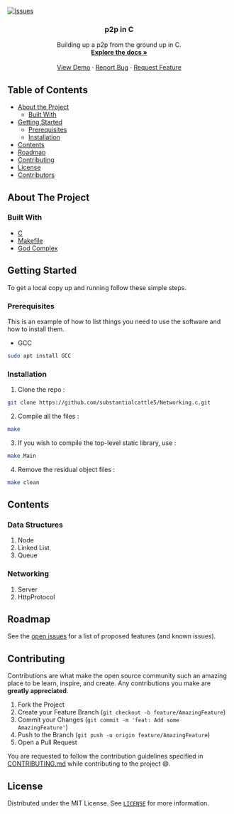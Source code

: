 [![Issues][issues-shield]][issues-url]

<!-- PROJECT LOGO -->

  <h3 align="center">p2p in C</h3>

  <p align="center">
    Building up a p2p from the ground up in C. 
    <br />
    <a href="https://github.com/substantialcattle5/Networking.c"><strong>Explore the docs »</strong></a>
    <br />
    <br />
    <a href="https://github.com/substantialcattle5/Networking.c">View Demo</a>
    ·
    <a href="https://github.com/substantialcattle5/Networking.c/issues">Report Bug</a>
    ·
    <a href="https://github.com/substantialcattle5/Networking.c/issues">Request Feature</a>
  </p>
</p>



<!-- TABLE OF CONTENTS -->
## Table of Contents

* [About the Project](#about-the-project)
  * [Built With](#built-with)
* [Getting Started](#getting-started)
  * [Prerequisites](#prerequisites)
  * [Installation](#installation)
* [Contents](#contents)
* [Roadmap](#roadmap)
* [Contributing](#contributing)
* [License](#license)
* [Contributors](#contributors-)



<!-- ABOUT THE PROJECT -->
## About The Project

### Built With

* [C](https://devdocs.io/c/)
* [Makefile](https://www.gnu.org/software/make/manual/make.html)
* [God Complex](https://www.youtube.com/watch?v=dQw4w9WgXcQ)


<!-- GETTING STARTED -->
## Getting Started

To get a local copy up and running follow these simple steps.

### Prerequisites

This is an example of how to list things you need to use the software and how to install them.
* GCC
```sh
sudo apt install GCC
```

### Installation
 
1. Clone the repo : 
```sh
git clone https://github.com/substantialcattle5/Networking.c.git
```
2. Compile all the files :
```sh
make
```
3. If you wish  to compile the top-level static library, use :
```sh
make Main
```
4. Remove the residual object files :
```sh
make clean
```



<!-- Contents EXAMPLES -->
## Contents

### Data Structures 
1. Node
2. Linked List
3. Queue

### Networking 
1. Server
2. HttpProtocol

<!-- ROADMAP -->
## Roadmap

See the [open issues](https://github.com/substantialcattle5/Networking.c/issues) for a list of proposed features (and known issues).



<!-- CONTRIBUTING -->
## Contributing

Contributions are what make the open source community such an amazing place to be learn, inspire, and create. Any contributions you make are **greatly appreciated**.

1. Fork the Project
2. Create your Feature Branch (`git checkout -b feature/AmazingFeature`)
3. Commit your Changes (`git commit -m 'feat: Add some AmazingFeature'`)
4. Push to the Branch (`git push -u origin feature/AmazingFeature`)
5. Open a Pull Request

You are requested to follow the contribution guidelines specified in [CONTRIBUTING.md](./CONTRIBUTING.md) while contributing to the project :smile:.

<!-- LICENSE -->
## License

Distributed under the MIT License. See [`LICENSE`](./LICENSE) for more information.




<!-- MARKDOWN LINKS & IMAGES -->
<!-- https://www.markdownguide.org/basic-syntax/#reference-style-links -->
[csivitu-shield]: https://img.shields.io/badge/csivitu-csivitu-blue
[csivitu-url]: https://csivit.com
[issues-shield]: https://img.shields.io/github/issues/substantialcattle5/Networking.c.svg?style=flat-square
[issues-url]: https://github.com/substantialcattle5/Networking.c/issues
